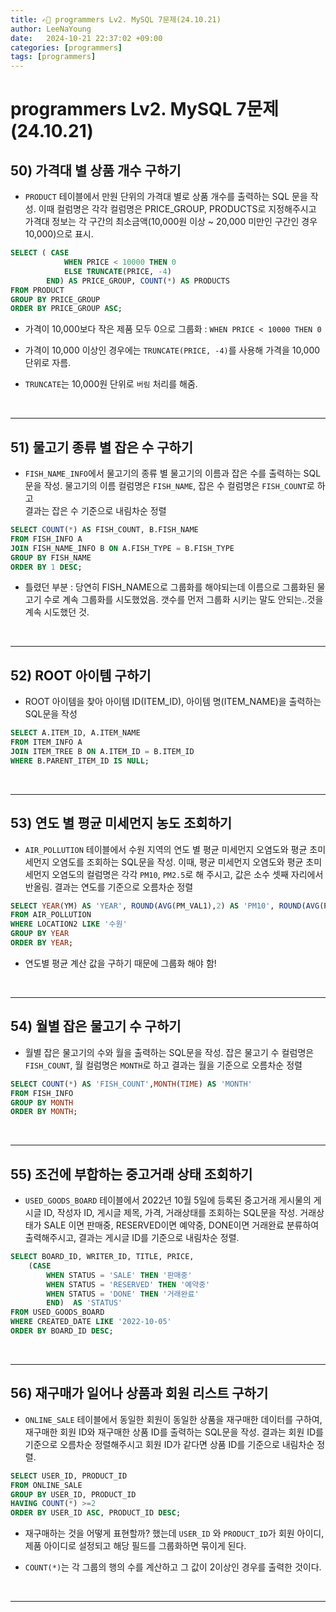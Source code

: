 ```yaml
---
title: ✍🏻 programmers Lv2. MySQL 7문제(24.10.21)
author: LeeNaYoung
date:   2024-10-21 22:37:02 +09:00
categories: [programmers]
tags: [programmers]
---
```


# programmers Lv2. MySQL 7문제(24.10.21)

## 50) 가격대 별 상품 개수 구하기

- `PRODUCT` 테이블에서 만원 단위의 가격대 별로 상품 개수를 출력하는 SQL 문을 작성. 이때 컬럼명은 각각 컬럼명은 PRICE_GROUP, PRODUCTS로 지정해주시고 가격대 정보는 각 구간의 최소금액(10,000원 이상 ~ 20,000 미만인 구간인 경우 10,000)으로 표시.

```sql
SELECT ( CASE
            WHEN PRICE < 10000 THEN 0
            ELSE TRUNCATE(PRICE, -4)
        END) AS PRICE_GROUP, COUNT(*) AS PRODUCTS
FROM PRODUCT
GROUP BY PRICE_GROUP
ORDER BY PRICE_GROUP ASC;
```

- 가격이 10,000보다 작은 제품 모두 0으로 그룹화 :  `WHEN PRICE < 10000 THEN 0`

- 가격이 10,000 이상인 경우에는 `TRUNCATE(PRICE, -4)`를 사용해 가격을 10,000 단위로 자름.

- `TRUNCATE`는 10,000원 단위로 `버림` 처리를 해줌.

<br>

---

## 51) 물고기 종류 별 잡은 수 구하기

- `FISH_NAME_INFO`에서 물고기의 종류 별 물고기의 이름과 잡은 수를 출력하는 SQL문을 작성. 물고기의 이름 컬럼명은  `FISH_NAME`, 잡은 수 컬럼명은  `FISH_COUNT`로 하고  
결과는 잡은 수 기준으로 내림차순 정렬

```sql
SELECT COUNT(*) AS FISH_COUNT, B.FISH_NAME
FROM FISH_INFO A 
JOIN FISH_NAME_INFO B ON A.FISH_TYPE = B.FISH_TYPE
GROUP BY FISH_NAME
ORDER BY 1 DESC;
```

- 틀렸던 부분 : 당연히 FISH_NAME으로 그룹화를 해야되는데 이름으로 그룹화된 물고기 수로 계속 그룹화를 시도했었음. 갯수를 먼저 그룹화 시키는 말도 안되는..것을 계속 시도했던 것.

<br>

---

## 52) ROOT 아이템 구하기

- ROOT 아이템을 찾아 아이템 ID(ITEM_ID), 아이템 명(ITEM_NAME)을 출력하는 SQL문을 작성

```sql
SELECT A.ITEM_ID, A.ITEM_NAME
FROM ITEM_INFO A 
JOIN ITEM_TREE B ON A.ITEM_ID = B.ITEM_ID
WHERE B.PARENT_ITEM_ID IS NULL;
```

<br>

---

## 53) 연도 별 평균 미세먼지 농도 조회하기

- `AIR_POLLUTION` 테이블에서 수원 지역의 연도 별 평균 미세먼지 오염도와 평균 초미세먼지 오염도를 조회하는 SQL문을 작성. 이때, 평균 미세먼지 오염도와 평균 초미세먼지 오염도의 컬럼명은 각각 `PM10`, `PM2.5`로 해 주시고, 값은 소수 셋째 자리에서 반올림.  결과는 연도를 기준으로 오름차순 정렬

```sql
SELECT YEAR(YM) AS 'YEAR', ROUND(AVG(PM_VAL1),2) AS 'PM10', ROUND(AVG(PM_VAL2),2) AS 'PM2.5'
FROM AIR_POLLUTION
WHERE LOCATION2 LIKE '수원' 
GROUP BY YEAR
ORDER BY YEAR;
```

- 연도별 평균 계산 값을 구하기 때문에 그룹화 해야 함!

<br>

---

## 54) 월별 잡은 물고기 수 구하기

- 월별 잡은 물고기의 수와 월을 출력하는 SQL문을 작성.
잡은 물고기 수 컬럼명은  `FISH_COUNT`, 월 컬럼명은  `MONTH`로 하고 결과는 월을 기준으로 오름차순 정렬

```sql
SELECT COUNT(*) AS 'FISH_COUNT',MONTH(TIME) AS 'MONTH'
FROM FISH_INFO
GROUP BY MONTH
ORDER BY MONTH;
```

<br>

---

## 55) 조건에 부합하는 중고거래 상태 조회하기

- `USED_GOODS_BOARD` 테이블에서 2022년 10월 5일에 등록된 중고거래 게시물의 게시글 ID, 작성자 ID, 게시글 제목, 가격, 거래상태를 조회하는 SQL문을 작성. 거래상태가 SALE 이면 판매중, RESERVED이면 예약중, DONE이면 거래완료 분류하여 출력해주시고, 결과는 게시글 ID를 기준으로 내림차순 정렬.

```sql
SELECT BOARD_ID, WRITER_ID, TITLE, PRICE, 
    (CASE 
        WHEN STATUS = 'SALE' THEN '판매중'
        WHEN STATUS = 'RESERVED' THEN '예약중'
        WHEN STATUS = 'DONE' THEN '거래완료'
        END)  AS 'STATUS'
FROM USED_GOODS_BOARD
WHERE CREATED_DATE LIKE '2022-10-05'
ORDER BY BOARD_ID DESC;
```

<br>

---

## 56) 재구매가 일어나 상품과 회원 리스트 구하기

- `ONLINE_SALE` 테이블에서 동일한 회원이 동일한 상품을 재구매한 데이터를 구하여, 재구매한 회원 ID와 재구매한 상품 ID를 출력하는 SQL문을 작성. 결과는 회원 ID를 기준으로 오름차순 정렬해주시고 회원 ID가 같다면 상품 ID를 기준으로 내림차순 정렬.

```sql
SELECT USER_ID, PRODUCT_ID
FROM ONLINE_SALE
GROUP BY USER_ID, PRODUCT_ID
HAVING COUNT(*) >=2
ORDER BY USER_ID ASC, PRODUCT_ID DESC;
```

- 재구매하는 것을 어떻게 표현할까? 했는데 `USER_ID` 와 `PRODUCT_ID`가 회원 아이디, 제품 아이디로 설정되고 해당 필드를 그룹화하면 묶이게 된다. 

-  `COUNT(*)`는 각 그룹의 행의 수를 계산하고 그 값이 2이상인 경우를 출력한 것이다.

<br>

---

